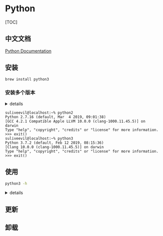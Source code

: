 # Python

[TOC]


## 中文文档

[Python Documentation](https://docs.python.org/zh-cn/3/)

## 安装

```bash
brew install python3
```

### 安装多个版本

<details>
<summary>details</summary>
#### 虚拟环境设置

##### [Mac安装多个python版本 - tony](https://blog.csdn.net/feifeilyj/article/details/62418916)

##### [Mac多Python版本共存，多个独立Python开发环境切换 - SuYuMingXiangGuan](https://blog.csdn.net/SuYuMingXiangGuan/article/details/69942055)

##### [Mac OS X 如何使用 多版本 Python - tealex](https://blog.csdn.net/tealex/article/details/79388675)

##### [Mac开发系列之python多版本和环境管理](https://zhuanlan.zhihu.com/p/38226274)


#### bash/zsh配置

##### [Mac 上Python多版本切换 - Neo.Wang](https://www.cnblogs.com/Neo-Wang/p/7028582.html?utm_source=debugrun&utm_medium=referral)

Mac上自带了Python2.x的版本，有时需要使用Python3.x版本做开发，但不能删了Python2.x，可能引起系统不稳定，那么就需要安装多个版本的Python。

1、安装Python3.x版本，我安装了3.6.1；

2、打开终端（terminal），输入：
```bash
sudo vi ~/.bashrc；
```
3、在弹出的编辑页面顶部输入并保存：
```bash
alias python2='/Library/Frameworks/Python.framework/Versions/2.x/bin/python2.x'
alias python3='/Library/Frameworks/Python.framework/Versions/3.x/bin/python3.x'
```
我机子上有Python2.7和Python3.6版本，上面的x请根据情况自行替换。

4、重启终端（terminal）或者输入：
```bash
source ~/.bashrc
```
5、验证，在终端（terminal）中输入python2即代表是Python2.x版本，输入python3即代表是Python3.x版本。
</details>



```shell
suliveevil@localhost:~% python2
Python 2.7.16 (default, Mar  4 2019, 09:01:38) 
[GCC 4.2.1 Compatible Apple LLVM 10.0.0 (clang-1000.11.45.5)] on darwin
Type "help", "copyright", "credits" or "license" for more information.
>>> exit()
suliveevil@localhost:~% python3
Python 3.7.2 (default, Feb 12 2019, 08:15:36) 
[Clang 10.0.0 (clang-1000.11.45.5)] on darwin
Type "help", "copyright", "credits" or "license" for more information.
>>> exit()
```

## 使用

```bash
python3 -h
```

<details>
<summary>details</summary>

```bash
usage: /usr/local/Cellar/python/3.7.1/Frameworks/Python.framework/Versions/3.7/Resources/Python.app/Contents/MacOS/Python [option] ... [-c cmd | -m mod | file | -] [arg] ...
Options and arguments (and corresponding environment variables):
-b     : issue warnings about str(bytes_instance), str(bytearray_instance)
         and comparing bytes/bytearray with str. (-bb: issue errors)
-B     : don't write .pyc files on import; also PYTHONDONTWRITEBYTECODE=x
-c cmd : program passed in as string (terminates option list)
-d     : debug output from parser; also PYTHONDEBUG=x
-E     : ignore PYTHON* environment variables (such as PYTHONPATH)
-h     : print this help message and exit (also --help)
-i     : inspect interactively after running script; forces a prompt even
         if stdin does not appear to be a terminal; also PYTHONINSPECT=x
-I     : isolate Python from the user's environment (implies -E and -s)
-m mod : run library module as a script (terminates option list)
-O     : remove assert and __debug__-dependent statements; add .opt-1 before
         .pyc extension; also PYTHONOPTIMIZE=x
-OO    : do -O changes and also discard docstrings; add .opt-2 before
         .pyc extension
-q     : don't print version and copyright messages on interactive startup
-s     : don't add user site directory to sys.path; also PYTHONNOUSERSITE
-S     : don't imply 'import site' on initialization
-u     : force the stdout and stderr streams to be unbuffered;
         this option has no effect on stdin; also PYTHONUNBUFFERED=x
-v     : verbose (trace import statements); also PYTHONVERBOSE=x
         can be supplied multiple times to increase verbosity
-V     : print the Python version number and exit (also --version)
         when given twice, print more information about the build
-W arg : warning control; arg is action:message:category:module:lineno
         also PYTHONWARNINGS=arg
-x     : skip first line of source, allowing use of non-Unix forms of #!cmd
-X opt : set implementation-specific option
--check-hash-based-pycs always|default|never:
    control how Python invalidates hash-based .pyc files
file   : program read from script file
-      : program read from stdin (default; interactive mode if a tty)
arg ...: arguments passed to program in sys.argv[1:]

Other environment variables:
PYTHONSTARTUP: file executed on interactive startup (no default)
PYTHONPATH   : ':'-separated list of directories prefixed to the
               default module search path.  The result is sys.path.
PYTHONHOME   : alternate <prefix> directory (or <prefix>:<exec_prefix>).
               The default module search path uses <prefix>/lib/pythonX.X.
PYTHONCASEOK : ignore case in 'import' statements (Windows).
PYTHONIOENCODING: Encoding[:errors] used for stdin/stdout/stderr.
PYTHONFAULTHANDLER: dump the Python traceback on fatal errors.
PYTHONHASHSEED: if this variable is set to 'random', a random value is used
   to seed the hashes of str, bytes and datetime objects.  It can also be
   set to an integer in the range [0,4294967295] to get hash values with a
   predictable seed.
PYTHONMALLOC: set the Python memory allocators and/or install debug hooks
   on Python memory allocators. Use PYTHONMALLOC=debug to install debug
   hooks.
PYTHONCOERCECLOCALE: if this variable is set to 0, it disables the locale
   coercion behavior. Use PYTHONCOERCECLOCALE=warn to request display of
   locale coercion and locale compatibility warnings on stderr.
PYTHONBREAKPOINT: if this variable is set to 0, it disables the default
   debugger. It can be set to the callable of your debugger of choice.
PYTHONDEVMODE: enable the development mode.
```

</details>

## 更新



## 卸载






